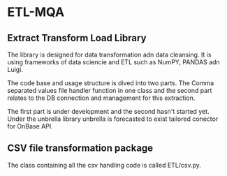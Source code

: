 # ETL-MQA
## Extract Transform Load Library
 The library is designed for data transformation adn data cleansing. It is using frameworks of data sciencie and ETL such as NumPY, PANDAS adn Luigi.
 
 The code base and usage structure is dived into two parts. The Comma separated values file handler function in one class and the second part relates to the DB connection and management for this extraction.
 
 The first part is under development and the second hasn't started yet. Under the unbrella library unbrella is forecasted to exist tailored conector for OnBase API.
 
## CSV file transformation package

The class containing all the csv handling code is called ETL/csv.py.
  

